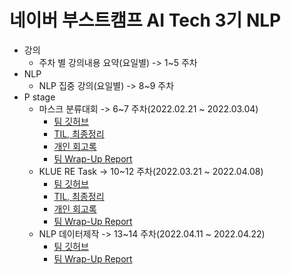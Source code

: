 # 네이버 부스트캠프 AI Tech 3기 NLP
- 강의 
  - 주차 별 강의내용 요약(요일별) -> 1~5 주차
- NLP
  - NLP 집중 강의(요일별) -> 8~9 주차
- P stage
  - 마스크 분류대회 -> 6~7 주차(2022.02.21 ~ 2022.03.04)
    - [팀 깃허브](https://github.com/boostcampaitech3/level1-image-classification-level1-nlp-03)
    - [TIL, 최종정리](https://github.com/wogkr810/NaverBoostCampAITech3/blob/main/P%20stage/P-stage%20%EB%A7%88%EC%8A%A4%ED%81%AC%20%EB%B6%84%EB%A5%98%EB%8C%80%ED%9A%8C(20220221~20220304).md)
    - [개인 회고록](https://github.com/wogkr810/NaverBoostCampAITech3/blob/main/P%20stage/Wrap%20Up%20Report(%EA%B0%9C%EC%9D%B8%20%ED%9A%8C%EA%B3%A0).md)
    - [팀 Wrap-Up Report](https://maylilyo.notion.site/NLP-3-Wrap-up-report-952b51a771244dab9a52f973a6368e74)
  - KLUE RE Task -> 10~12 주차(2022.03.21 ~ 2022.04.08)
    - [팀 깃허브](https://github.com/boostcampaitech3/level2-klue-level2-nlp-09)
    - [TIL, 최종정리](https://jaehahk.notion.site/2-P-stage-2b2106d4264b42b79453abcdde9a77e7)
    - [개인 회고록](https://jaehahk.notion.site/125c9a34d27a46009d578e5905e2d5e1)
    - [팀 Wrap-Up Report](https://colorful-bug-b35.notion.site/NLP-9-MnM-Wrap-up-report-6d20d7353b7a4e11befe2096c8246f9e)
  - NLP 데이터제작 -> 13~14 주차(2022.04.11 ~ 2022.04.22)
    - [팀 깃허브](https://github.com/boostcampaitech3/level2-data-annotation_nlp-level2-nlp-09)
    - [팀 Wrap-Up Report](https://colorful-bug-b35.notion.site/NLP-9-MnM-Wrap-up-report-6766623487014f66a5f80da2a710d98c)
